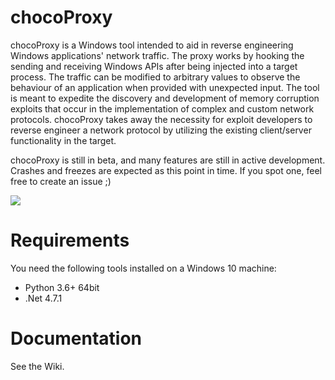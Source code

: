 # chocoProxy

chocoProxy is a Windows tool intended to aid in reverse engineering Windows applications' network traffic. The proxy works by hooking the sending and receiving Windows APIs after being injected into a target process. The traffic can be modified to arbitrary values to observe the behaviour of an application when provided with unexpected input. The tool is meant to expedite the discovery and development of memory corruption exploits that occur in the implementation of complex and custom network protocols. chocoProxy takes away the necessity for exploit developers to reverse engineer a network protocol by utilizing the existing client/server functionality in the target.

chocoProxy is still in beta, and many features are still in active development. Crashes and freezes are expected as this point in time. If you spot one, feel free to create an issue ;)

![](https://user-images.githubusercontent.com/23553288/62642223-18dd4580-b8fa-11e9-90d5-47f2c93b0657.png)

# Requirements

You need the following tools installed on a Windows 10 machine:
  - Python 3.6+ 64bit
  - .Net 4.7.1

# Documentation

See the Wiki.
